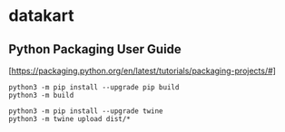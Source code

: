 # datakart

## Python Packaging User Guide
[https://packaging.python.org/en/latest/tutorials/packaging-projects/#]
```
python3 -m pip install --upgrade pip build
python3 -m build

python3 -m pip install --upgrade twine
python3 -m twine upload dist/*
```